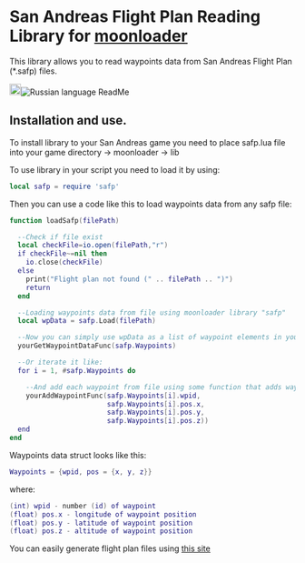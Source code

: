 # San Andreas Flight Plan Reading Library for [moonloader](https://www.blast.hk/threads/13305/)
This library allows you to read waypoints data from San Andreas Flight Plan (*.safp) files.

[<img src="https://github.com/user-attachments/assets/2f5ef873-bfea-435d-b243-36fb2ca114ed" width="20">](README_RUS.md)![Russian language ReadMe]()


## Installation and use.
To install library to your San Andreas game you need to place safp.lua file into your game directory -> moonloader -> lib

To use library in your script you need to load it by using:

```lua
local safp = require 'safp'
```

Then you can use a code like this to load waypoints data from any safp file: 

```lua
function loadSafp(filePath)

  --Check if file exist
  local checkFile=io.open(filePath,"r")
  if checkFile~=nil then
    io.close(checkFile)
  else
    print("Flight plan not found (" .. filePath .. ")")
    return
  end

  --Loading waypoints data from file using moonloader library "safp"
  local wpData = safp.Load(filePath)

  --Now you can simply use wpData as a list of waypoint elements in your function
  yourGetWaypointDataFunc(safp.Waypoints)

  --Or iterate it like:
  for i = 1, #safp.Waypoints do

    --And add each waypoint from file using some function that adds waypoints into your scrip:
    yourAddWaypointFunc(safp.Waypoints[i].wpid,
                        safp.Waypoints[i].pos.x,
                        safp.Waypoints[i].pos.y,
                        safp.Waypoints[i].pos.z))
  end
end
```

Waypoints data struct looks like this:

```lua
Waypoints = {wpid, pos = {x, y, z}} 
```

where:

```lua
(int) wpid - number (id) of waypoint
(float) pos.x - longitude of waypoint position
(float) pos.y - latitude of waypoint position
(float) pos.z - altitude of waypoint position
```

You can easily generate flight plan files using [this site](http://sampmap.ru/samap)
